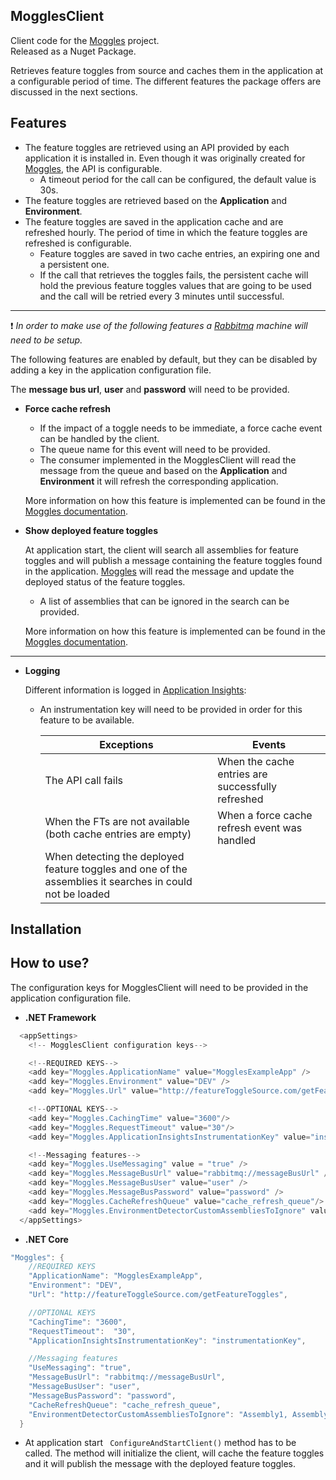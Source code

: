 ## MogglesClient

Client code for the [Moggles](https://github.com/NSIAppDev/Moggles) project.  
Released as a Nuget Package.


Retrieves feature toggles from source and caches them in the application at a configurable period of time. The different features the package offers are discussed in the next sections.


## Features

* The feature toggles are retrieved using an API provided by each application it is installed in. Even though it was originally created for [Moggles](https://github.com/NSIAppDev/Moggles), the API is configurable.
  * A timeout period for the call can be configured, the default value is 30s.
* The feature toggles are retrieved based on the **Application** and **Environment**.
* The feature toggles are saved in the application cache and are refreshed hourly. The period of time in which the feature toggles are refreshed is configurable.
  * Feature toggles are saved in two cache entries, an expiring one and a persistent one. 
  * If the call that retrieves the toggles fails, the persistent cache will hold the previous feature toggles values that are going to be used and the call will be retried every 3 minutes until successful.
____________________________________
  :heavy_exclamation_mark: *In order to make use of the following features a [Rabbitmq](https://www.rabbitmq.com/configure.html) machine will need to be setup.*
  
  The following features are enabled by default, but they can be disabled by adding a key in the application configuration file.
  
  The **message bus url**, **user** and **password** will need to be provided.
  
* **Force cache refresh** 

  * If the impact of a toggle needs to be immediate, a force cache event can be handled by the client.  
  * The queue name for this event will need to be provided.  
  * The consumer implemented in the MogglesClient will read the message from the queue and based on the **Application** and **Environment** it will refresh the corresponding application.  
  
  More information on how this feature is implemented can be found in the [Moggles documentation](https://github.com/NSIAppDev/Moggles).
  
* **Show deployed feature toggles**
  
    At application start, the client will search all assemblies for feature toggles and will publish a message containing the feature toggles found in the application. [Moggles](https://github.com/NSIAppDev/Moggles) will read the message and update the deployed status of the feature toggles.  
    * A list of assemblies that can be ignored in the search can be provided.
  
  More information on how this feature is implemented can be found in the [Moggles documentation](https://github.com/NSIAppDev/Moggles).
_______________________________________

* **Logging**  

  Different information is logged in [Application Insights](https://docs.microsoft.com/en-us/azure/azure-monitor/app/app-insights-overview):  
  * An instrumentation key will need to be provided in order for this feature to be available.

    Exceptions | Events
    --- | --- 
    The API call fails | When the cache entries are successfully refreshed 
    When the FTs are not available (both cache entries are empty) | When a force cache refresh event was handled 
    When detecting the deployed feature toggles and one of the assemblies it searches in could not be loaded | 
    
## Installation

## How to use?

The configuration keys for MogglesClient will need to be provided in the application configuration file.

* **.NET Framework**
```C#
  <appSettings>
    <!-- MogglesClient configuration keys-->

    <!--REQUIRED KEYS-->
    <add key="Moggles.ApplicationName" value="MogglesExampleApp" />
    <add key="Moggles.Environment" value="DEV" />
    <add key="Moggles.Url" value="http://featureToggleSource.com/getFeatureToggles" />

    <!--OPTIONAL KEYS-->
    <add key="Moggles.CachingTime" value="3600"/>
    <add key="Moggles.RequestTimeout" value="30"/>
    <add key="Moggles.ApplicationInsightsInstrumentationKey" value="instrumentationKey"/>

    <!--Messaging features-->
    <add key="Moggles.UseMessaging" value = "true" />
    <add key="Moggles.MessageBusUrl" value="rabbitmq://messageBusUrl" />
    <add key="Moggles.MessageBusUser" value="user" />
    <add key="Moggles.MessageBusPassword" value="password" />
    <add key="Moggles.CacheRefreshQueue" value="cache_refresh_queue"/>
    <add key="Moggles.EnvironmentDetectorCustomAssembliesToIgnore" value="Assembly1, Assembly2"/>
  </appSettings>
```

* **.NET Core**
```C#
"Moggles": {
    //REQUIRED KEYS
    "ApplicationName": "MogglesExampleApp",
    "Environment": "DEV",
    "Url": "http://featureToggleSource.com/getFeatureToggles",

    //OPTIONAL KEYS
    "CachingTime": "3600",
    "RequestTimeout":  "30", 
    "ApplicationInsightsInstrumentationKey": "instrumentationKey",

    //Messaging features
    "UseMessaging": "true",
    "MessageBusUrl": "rabbitmq://messageBusUrl",
    "MessageBusUser": "user",
    "MessageBusPassword": "password",
    "CacheRefreshQueue": "cache_refresh_queue",
    "EnvironmentDetectorCustomAssembliesToIgnore": "Assembly1, Assembly2"
  } 
```

* At application start ``` ConfigureAndStartClient()``` method has to be called. The method will initialize the client, will cache the feature toggles and it will publish the message with the deployed feature toggles.
